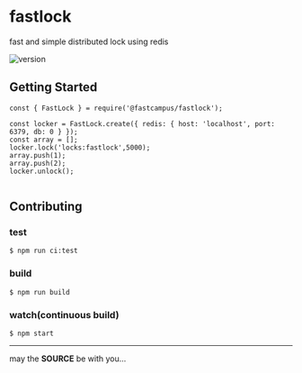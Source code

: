 # fastlock

fast and simple distributed lock using redis

![version](https://img.shields.io/github/package-json/v/day1co/fastlock)

## Getting Started

```[js](js)
const { FastLock } = require('@fastcampus/fastlock');

const locker = FastLock.create({ redis: { host: 'localhost', port: 6379, db: 0 } });
const array = [];
locker.lock('locks:fastlock',5000);
array.push(1);
array.push(2);
locker.unlock();


```

## Contributing

### test

```console
$ npm run ci:test
```

### build

```console
$ npm run build
```

### watch(continuous build)

```console
$ npm start
```

---

may the **SOURCE** be with you...
